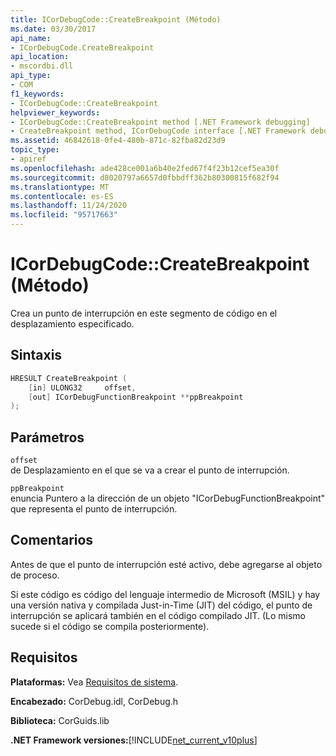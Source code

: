 ```yaml
---
title: ICorDebugCode::CreateBreakpoint (Método)
ms.date: 03/30/2017
api_name:
- ICorDebugCode.CreateBreakpoint
api_location:
- mscordbi.dll
api_type:
- COM
f1_keywords:
- ICorDebugCode::CreateBreakpoint
helpviewer_keywords:
- ICorDebugCode::CreateBreakpoint method [.NET Framework debugging]
- CreateBreakpoint method, ICorDebugCode interface [.NET Framework debugging]
ms.assetid: 46842618-0fe4-480b-871c-82fba82d23d9
topic_type:
- apiref
ms.openlocfilehash: ade428ce001a6b40e2fed67f4f23b12cef5ea30f
ms.sourcegitcommit: d8020797a6657d0fbbdff362b80300815f682f94
ms.translationtype: MT
ms.contentlocale: es-ES
ms.lasthandoff: 11/24/2020
ms.locfileid: "95717663"
---
```

# <a name="icordebugcodecreatebreakpoint-method"></a>ICorDebugCode::CreateBreakpoint (Método)

Crea un punto de interrupción en este segmento de código en el desplazamiento especificado.  
  
## <a name="syntax"></a>Sintaxis  
  
```cpp  
HRESULT CreateBreakpoint (  
    [in] ULONG32     offset,  
    [out] ICorDebugFunctionBreakpoint **ppBreakpoint  
);  
```  
  
## <a name="parameters"></a>Parámetros  

 `offset`  
 de Desplazamiento en el que se va a crear el punto de interrupción.  
  
 `ppBreakpoint`  
 enuncia Puntero a la dirección de un objeto "ICorDebugFunctionBreakpoint" que representa el punto de interrupción.  
  
## <a name="remarks"></a>Comentarios  

 Antes de que el punto de interrupción esté activo, debe agregarse al objeto de proceso.  
  
 Si este código es código del lenguaje intermedio de Microsoft (MSIL) y hay una versión nativa y compilada Just-in-Time (JIT) del código, el punto de interrupción se aplicará también en el código compilado JIT. (Lo mismo sucede si el código se compila posteriormente).  
  
## <a name="requirements"></a>Requisitos  

 **Plataformas:** Vea [Requisitos de sistema](../../get-started/system-requirements.md).  
  
 **Encabezado:** CorDebug.idl, CorDebug.h  
  
 **Biblioteca:** CorGuids.lib  
  
 **.NET Framework versiones:**[!INCLUDE[net_current_v10plus](../../../../includes/net-current-v10plus-md.md)]
